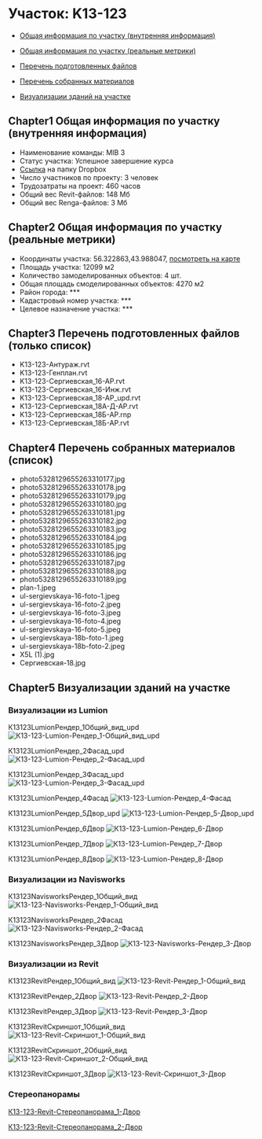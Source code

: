 # Участок: K13-123

* [Общая информация по участку (внутренняя информация)](#Chapter1)

* [Общая информация по участку (реальные метрики)](#Chapter2)

* [Перечень подготовленных файлов](#Chapter3)

* [Перечень собранных материалов](#Chapter4)

* [Визуализации зданий на участке](#Chapter5)

## <a id="test">Chapter1</a> Общая информация по участку (внутренняя информация)
+ Наименование команды: MIB 3
+ Статус участка: Успешное завершение курса
+ [Ссылка](https://www.dropbox.com/sh/wvvgv1nw1iqred9/AAAnH88YPmBEYrnYNgL_3_-Na/K13_123?dl=0) на папку Dropbox
+ Число участников по проекту: 3 человек
+ Трудозатраты на проект: 460 часов
+ Общий вес Revit-файлов: 148 Мб
+ Общий вес Renga-файлов: 3 Мб
## <a id="test">Chapter2</a> Общая информация по участку (реальные метрики)
+ Координаты участка: 56.322863,43.988047, [посмотреть на карте]("yandex.ru/maps/47/nizhny-novgorod/?ll=56.322863%2C43.988047&z=19")
+ Площадь участка: 12099 м2
+ Количество замоделированных объектов: 4 шт.
+ Общая площадь смоделированных объектов: 4270 м2
+ Район города: *** 
+ Кадастровый номер участка: *** 
+ Целевое назначение участка: *** 
## <a id="test">Chapter3</a> Перечень подготовленных файлов (только список)
+ K13-123-Антураж.rvt
+ K13-123-Генплан.rvt
+ K13-123-Сергиевская_16-АР.rvt
+ K13-123-Сергиевская_16-Инж.rvt
+ K13-123-Сергиевская_18-АР_upd.rvt
+ K13-123-Сергиевская_18А-Д-АР.rvt
+ K13-123-Сергиевская_18Б-АР.rnp
+ K13-123-Сергиевская_18Б-АР.rvt
## <a id="test">Chapter4</a> Перечень собранных материалов (список)
+ photo5328129655263310177.jpg
+ photo5328129655263310178.jpg
+ photo5328129655263310179.jpg
+ photo5328129655263310180.jpg
+ photo5328129655263310181.jpg
+ photo5328129655263310182.jpg
+ photo5328129655263310183.jpg
+ photo5328129655263310184.jpg
+ photo5328129655263310185.jpg
+ photo5328129655263310186.jpg
+ photo5328129655263310187.jpg
+ photo5328129655263310188.jpg
+ photo5328129655263310189.jpg
+ plan-1.jpeg
+ ul-sergievskaya-16-foto-1.jpeg
+ ul-sergievskaya-16-foto-2.jpeg
+ ul-sergievskaya-16-foto-3.jpeg
+ ul-sergievskaya-16-foto-4.jpeg
+ ul-sergievskaya-16-foto-5.jpeg
+ ul-sergievskaya-18b-foto-1.jpeg
+ ul-sergievskaya-18b-foto-2.jpeg
+ X5L (1).jpg
+ Сергиевская-18.jpg
## <a id="test">Chapter5</a> Визуализации зданий на участке
### Визуализации из Lumion
К13123LumionРендер_1Общий_вид_upd
![К13-123-Lumion-Рендер_1-Общий_вид_upd](/Images/K13_123/К13-123-Lumion-Рендер_1-Общий_вид_upd_Compressed.jpg)

К13123LumionРендер_2Фасад_upd
![К13-123-Lumion-Рендер_2-Фасад_upd](/Images/K13_123/К13-123-Lumion-Рендер_2-Фасад_upd_Compressed.jpg)

К13123LumionРендер_3Фасад_upd
![К13-123-Lumion-Рендер_3-Фасад_upd](/Images/K13_123/К13-123-Lumion-Рендер_3-Фасад_upd_Compressed.jpg)

К13123LumionРендер_4Фасад
![К13-123-Lumion-Рендер_4-Фасад](/Images/K13_123/К13-123-Lumion-Рендер_4-Фасад_Compressed.jpg)

К13123LumionРендер_5Двор_upd
![К13-123-Lumion-Рендер_5-Двор_upd](/Images/K13_123/К13-123-Lumion-Рендер_5-Двор_upd_Compressed.jpg)

К13123LumionРендер_6Двор
![К13-123-Lumion-Рендер_6-Двор](/Images/K13_123/К13-123-Lumion-Рендер_6-Двор_Compressed.jpg)

К13123LumionРендер_7Двор
![К13-123-Lumion-Рендер_7-Двор](/Images/K13_123/К13-123-Lumion-Рендер_7-Двор_Compressed.jpg)

К13123LumionРендер_8Двор
![К13-123-Lumion-Рендер_8-Двор](/Images/K13_123/К13-123-Lumion-Рендер_8-Двор_Compressed.jpg)

### Визуализации из Navisworks
К13123NavisworksРендер_1Общий_вид
![К13-123-Navisworks-Рендер_1-Общий_вид](/Images/K13_123/К13-123-Navisworks-Рендер_1-Общий_вид_Compressed.jpg)

К13123NavisworksРендер_2Фасад
![К13-123-Navisworks-Рендер_2-Фасад](/Images/K13_123/К13-123-Navisworks-Рендер_2-Фасад_Compressed.jpg)

К13123NavisworksРендер_3Двор
![К13-123-Navisworks-Рендер_3-Двор](/Images/K13_123/К13-123-Navisworks-Рендер_3-Двор_Compressed.jpg)

### Визуализации из Revit
К13123RevitРендер_1Общий_вид
![К13-123-Revit-Рендер_1-Общий_вид](/Images/K13_123/К13-123-Revit-Рендер_1-Общий_вид_Compressed.jpg)

К13123RevitРендер_2Двор
![К13-123-Revit-Рендер_2-Двор](/Images/K13_123/К13-123-Revit-Рендер_2-Двор_Compressed.jpg)

К13123RevitРендер_3Двор
![К13-123-Revit-Рендер_3-Двор](/Images/K13_123/К13-123-Revit-Рендер_3-Двор_Compressed.jpg)

К13123RevitСкриншот_1Общий_вид
![К13-123-Revit-Скриншот_1-Общий_вид](/Images/K13_123/К13-123-Revit-Скриншот_1-Общий_вид_Compressed.jpg)

К13123RevitСкриншот_2Общий_вид
![К13-123-Revit-Скриншот_2-Общий_вид](/Images/K13_123/К13-123-Revit-Скриншот_2-Общий_вид_Compressed.jpg)

К13123RevitСкриншот_3Двор
![К13-123-Revit-Скриншот_3-Двор](/Images/K13_123/К13-123-Revit-Скриншот_3-Двор_Compressed.jpg)

### Стереопанорамы
[К13-123-Revit-Стереопанорама_1-Двор](https://pano.autodesk.com/pano.html?url=jpgs/f3c1861b-a391-4de5-8b2b-55532c9db18f&version=2)

[К13-123-Revit-Стереопанорама_2-Двор](https://pano.autodesk.com/pano.html?url=jpgs/88d3cded-75e0-4895-9d08-d0ed428a2ac8&version=2)

